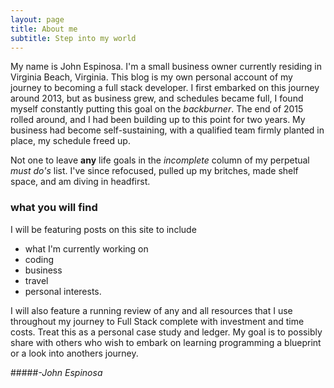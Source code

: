 ```yaml
---
layout: page
title: About me
subtitle: Step into my world
---
```


My name is John Espinosa. I'm a small business owner currently residing in Virginia Beach, Virginia. This blog
is my own personal account of my journey to becoming a full stack developer. I first embarked on this journey 
around 2013, but as business grew, and schedules became full, I found myself constantly putting this goal
on the _backburner_. The end of 2015 rolled around, and I had been building up to this point for two years. My business had become self-sustaining, with a qualified team firmly planted in place, my schedule freed up. 

Not one to leave **any** life goals in the _incomplete_ column of my perpetual _must do's_ list. I've since refocused, pulled up my britches, made shelf space, and am diving in headfirst. 

### what you will find

I will be featuring posts on this site to include 

* what I'm currently working on
* coding
* business
* travel
* personal interests. 

I will also feature a running review of any and all resources that I use throughout my journey to Full Stack complete with investment and time costs. Treat this as a personal case study and ledger. My goal is to possibly share with others who wish to embark on learning programming a blueprint or a look into anothers journey.

#####_-John Espinosa_  
